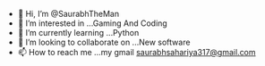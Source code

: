 - 👋 Hi, I’m @SaurabhTheMan
- 👀 I’m interested in ...Gaming And Coding
- 🌱 I’m currently learning ...Python
- 💞️ I’m looking to collaborate on ...New software
- 📫 How to reach me ...my gmail saurabhsahariya317@gmail.com

<!---
SaurabhTheMan/SaurabhTheMan is a ✨ special ✨ repository because its `README.md` (this file) appears on your GitHub profile.
You can click the Preview link to take a look at your changes.
--->
